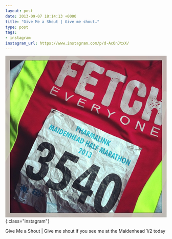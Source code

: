 ```yaml
---
layout: post
date: 2013-09-07 18:14:13 +0000
title: "Give Me a Shout | Give me shout…"
type: post
tags:
- instagram
instagram_url: https://www.instagram.com/p/d-AcOnJtxX/
---
```


![Instagram - d-AcOnJtxX](/img/d-AcOnJtxX.jpg){:class="instagram"}

Give Me a Shout | Give me shout if you see me at the Maidenhead 1/2 today
